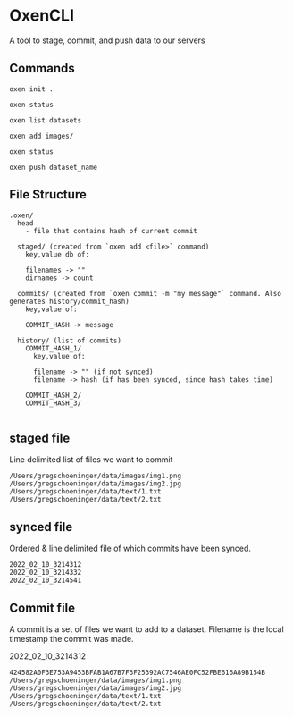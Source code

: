 # OxenCLI

A tool to stage, commit, and push data to our servers

## Commands

`oxen init .`

`oxen status`

`oxen list datasets`

`oxen add images/`

`oxen status`

`oxen push dataset_name`


## File Structure

```
.oxen/
  head
    - file that contains hash of current commit

  staged/ (created from `oxen add <file>` command)
    key,value db of:

    filenames -> ""
    dirnames -> count

  commits/ (created from `oxen commit -m "my message"` command. Also generates history/commit_hash)
    key,value of:

    COMMIT_HASH -> message

  history/ (list of commits)
    COMMIT_HASH_1/
      key,value of:

      filename -> "" (if not synced)
      filename -> hash (if has been synced, since hash takes time)

    COMMIT_HASH_2/
    COMMIT_HASH_3/
  
```

## staged file

Line delimited list of files we want to commit

```
/Users/gregschoeninger/data/images/img1.png
/Users/gregschoeninger/data/images/img2.jpg
/Users/gregschoeninger/data/text/1.txt
/Users/gregschoeninger/data/text/2.txt
```

## synced file

Ordered & line delimited file of which commits have been synced. 

```
2022_02_10_3214312
2022_02_10_3214332
2022_02_10_3214541
```

## Commit file

A commit is a set of files we want to add to a dataset. 
Filename is the local timestamp the commit was made. 

2022_02_10_3214312
```
424582A0F3E753A9453BFAB1A67B7F3F25392AC7546AE0FC52FBE616A89B154B
/Users/gregschoeninger/data/images/img1.png
/Users/gregschoeninger/data/images/img2.jpg
/Users/gregschoeninger/data/text/1.txt
/Users/gregschoeninger/data/text/2.txt
```